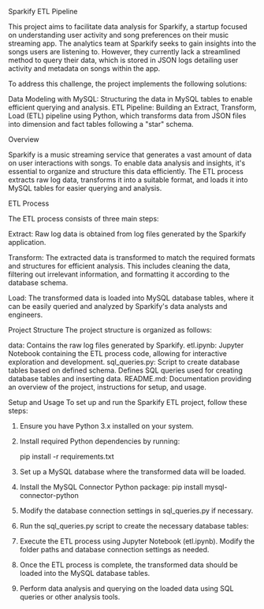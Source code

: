 Sparkify ETL Pipeline

This project aims to facilitate data analysis for Sparkify, a startup focused on understanding user activity and song preferences on their music streaming app. The analytics team at Sparkify seeks to gain insights into the songs users are listening to. However, they currently lack a streamlined method to query their data, which is stored in JSON logs detailing user activity and metadata on songs within the app.

To address this challenge, the project implements the following solutions:

Data Modeling with MySQL: Structuring the data in MySQL tables to enable efficient querying and analysis.
ETL Pipeline: Building an Extract, Transform, Load (ETL) pipeline using Python, which transforms data from JSON files into dimension and fact tables following a "star" schema.

Overview

Sparkify is a music streaming service that generates a vast amount of data on user interactions with songs. To enable data analysis and insights, it's essential to organize and structure this data efficiently. The ETL process extracts raw log data, transforms it into a suitable format, and loads it into MySQL tables for easier querying and analysis.

ETL Process

The ETL process consists of three main steps:

Extract: Raw log data is obtained from log files generated by the Sparkify application.

Transform: The extracted data is transformed to match the required formats and structures for efficient analysis. This includes cleaning the data, filtering out irrelevant information, and formatting it according to the database schema.

Load: The transformed data is loaded into MySQL database tables, where it can be easily queried and analyzed by Sparkify's data analysts and engineers.

Project Structure
The project structure is organized as follows:

data: Contains the raw log files generated by Sparkify.
etl.ipynb: Jupyter Notebook containing the ETL process code, allowing for interactive exploration and development.
sql_queries.py: Script to create database tables based on defined schema. Defines SQL queries used for creating database tables and inserting data.
README.md: Documentation providing an overview of the project, instructions for setup, and usage.


Setup and Usage
To set up and run the Sparkify ETL project, follow these steps:

1. Ensure you have Python 3.x installed on your system.

2. Install required Python dependencies by running: 

	pip install -r requirements.txt

3. Set up a MySQL database where the transformed data will be loaded.
4. Install the MySQL Connector Python package:
	pip install mysql-connector-python

5. Modify the database connection settings in sql_queries.py if necessary.

6. Run the sql_queries.py script to create the necessary database tables:

7. Execute the ETL process using Jupyter Notebook (etl.ipynb). Modify the folder paths and database connection settings as needed.

8. Once the ETL process is complete, the transformed data should be loaded into the MySQL database tables.

9. Perform data analysis and querying on the loaded data using SQL queries or other analysis tools.

